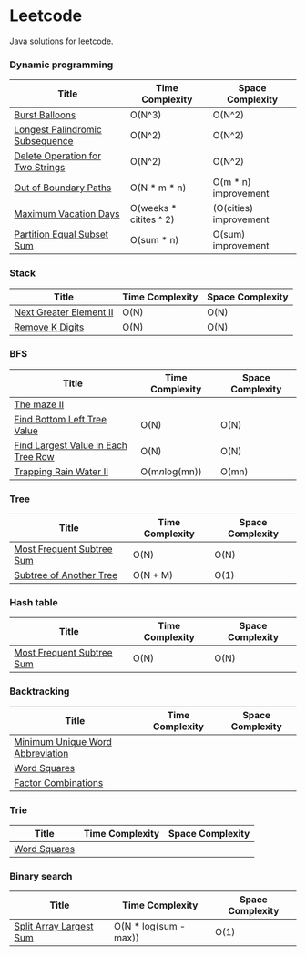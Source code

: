 # Leetcode
Java solutions for leetcode.  

### Dynamic programming 
|Title                                                          |Time Complexity        |Space Complexity       |
|---------------------------------------------------------------|-----------------------|-----------------------|
|[Burst Balloons](LC312.java)                                   |O(N^3)                 |O(N^2)                 |
|[Longest Palindromic Subsequence](LC516.java)                  |O(N^2)                 |O(N^2)                 |
|[Delete Operation for Two Strings](LC583.java)                 |O(N^2)                 |O(N^2)                 |
|[Out of Boundary Paths](LC576.java)                            |O(N * m * n)           |O(m * n) improvement   |
|[Maximum Vacation Days](LC568.java)                            |O(weeks * citites ^ 2) |(O(cities) improvement |
|[Partition Equal Subset Sum](LC416.java)                       |O(sum * n)             |O(sum) improvement     |


### Stack
|Title                                                          |Time Complexity        |Space Complexity       |
|---------------------------------------------------------------|-----------------------|-----------------------|
|[Next Greater Element II](LC503.java)                          |O(N)                   |O(N)                   |
|[Remove K Digits](LC402.java)                                  |O(N)                   |O(N)                   |

### BFS
|Title                                                          |Time Complexity        |Space Complexity       |
|---------------------------------------------------------------|-----------------------|-----------------------|
|[The maze II](LC505.java)                                      |                       |                       |
|[Find Bottom Left Tree Value](LC513.java)                      |O(N)                   |O(N)                   |
|[Find Largest Value in Each Tree Row](LC515.java)              |O(N)                   |O(N)                   |
|[Trapping Rain Water II](LC407.java)                           |O(m*n*log(mn))         |O(mn)                  |


### Tree
|Title                                                          |Time Complexity        |Space Complexity       |
|---------------------------------------------------------------|-----------------------|-----------------------|
|[Most Frequent Subtree Sum](LC508.java)                        |O(N)                   |O(N)                   |
|[Subtree of Another Tree](LC572.java)                          |O(N + M)               |O(1)                   |
 
### Hash table
|Title                                                          |Time Complexity        |Space Complexity       |
|---------------------------------------------------------------|-----------------------|-----------------------|
|[Most Frequent Subtree Sum](LC508.java)                        |O(N)                   |O(N)                   |

### Backtracking
|Title                                                          |Time Complexity        |Space Complexity       |
|---------------------------------------------------------------|-----------------------|-----------------------|
|[Minimum Unique Word Abbreviation](LC411.java)                 |                       |                       |
|[Word Squares](LC425.java)                                     |                       |                       |
|[Factor Combinations](LC254.java)                              |                       |                       |

### Trie
|Title                                                          |Time Complexity        |Space Complexity       |
|---------------------------------------------------------------|-----------------------|-----------------------|
|[Word Squares](LC425.java)                                     |                       |                       |




### Binary search
|Title                                                          |Time Complexity        |Space Complexity       |
|---------------------------------------------------------------|-----------------------|-----------------------|
|[Split Array Largest Sum](LC410.java)                          |O(N * log(sum - max))  |O(1)                   |

